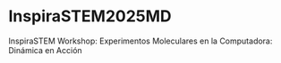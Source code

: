 # InspiraSTEM2025MD
InspiraSTEM Workshop: Experimentos Moleculares en la Computadora: Dinámica en Acción
